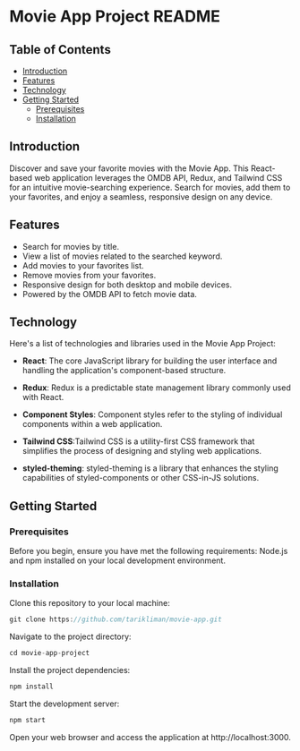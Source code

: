 # Movie App Project README

## Table of Contents
* [Introduction](#Introduction)
* [Features](#Features)
* [Technology](#Technology)
* [Getting Started](#Getting-Started)
  * [Prerequisites](#Prerequisites)
  * [Installation](#Installation)


## Introduction

Discover and save your favorite movies with the Movie App. This React-based web application leverages the OMDB API, Redux, and Tailwind CSS for an intuitive movie-searching experience. Search for movies, add them to your favorites, and enjoy a seamless, responsive design on any device. 

## Features

* Search for movies by title.
* View a list of movies related to the searched keyword.
* Add movies to your favorites list.
* Remove movies from your favorites.
* Responsive design for both desktop and mobile devices.
* Powered by the OMDB API to fetch movie data.

## Technology

Here's a list of technologies and libraries used in the Movie App Project:

* **React**: The core JavaScript library for building the user interface and handling the application's component-based structure.

* **Redux**: Redux is a predictable state management library commonly used with React.

* **Component Styles**: Component styles refer to the styling of individual components within a web application.

* **Tailwind CSS**:Tailwind CSS is a utility-first CSS framework that simplifies the process of designing and styling web applications.

* **styled-theming**: styled-theming is a library that enhances the styling capabilities of styled-components or other CSS-in-JS solutions. 

## Getting Started

### Prerequisites

Before you begin, ensure you have met the following requirements:
Node.js and npm installed on your local development environment.

### Installation
Clone this repository to your local machine:

```js
git clone https://github.com/tarikliman/movie-app.git
```

Navigate to the project directory:
```js
cd movie-app-project
```

Install the project dependencies:
```js
npm install
```

Start the development server:
```js
npm start
```

Open your web browser and access the application at http://localhost:3000.

